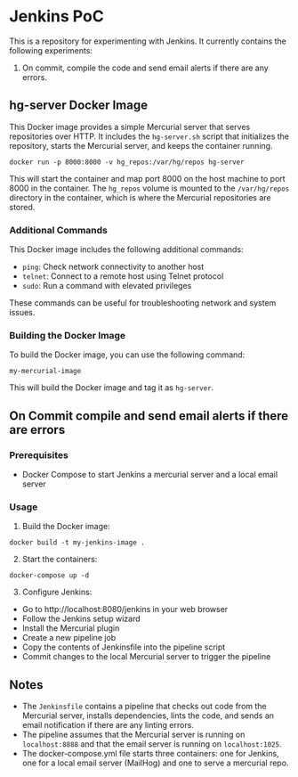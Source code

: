 # Jenkins PoC
This is a repository for experimenting with Jenkins. It currently contains the following experiments:

1. On commit, compile the code and send email alerts if there are any errors.

## hg-server Docker Image

This Docker image provides a simple Mercurial server that serves repositories over HTTP. It includes the `hg-server.sh` script that initializes the repository, starts the Mercurial server, and keeps the container running.

```
docker run -p 8000:8000 -v hg_repos:/var/hg/repos hg-server
```

This will start the container and map port 8000 on the host machine to port 8000 in the container. The `hg_repos` volume is mounted to the `/var/hg/repos` directory in the container, which is where the Mercurial repositories are stored.

### Additional Commands
This Docker image includes the following additional commands:

* `ping`: Check network connectivity to another host
* `telnet`: Connect to a remote host using Telnet protocol
* `sudo`: Run a command with elevated privileges
  
These commands can be useful for troubleshooting network and system issues.

### Building the Docker Image
To build the Docker image, you can use the following command:

```
my-mercurial-image
```

This will build the Docker image and tag it as `hg-server`.

## On Commit compile and send email alerts if there are errors
### Prerequisites
* Docker Compose to start Jenkins a mercurial server and a local email server
### Usage
1. Build the Docker image:
```
docker build -t my-jenkins-image .
```
2. Start the containers:
```
docker-compose up -d
```
3. Configure Jenkins:

* Go to http://localhost:8080/jenkins in your web browser
* Follow the Jenkins setup wizard
* Install the Mercurial plugin
* Create a new pipeline job
* Copy the contents of Jenkinsfile into the pipeline script
* Commit changes to the local Mercurial server to trigger the pipeline

## Notes
* The `Jenkinsfile` contains a pipeline that checks out code from the Mercurial server, installs dependencies, lints the code, and sends an email notification if there are any linting errors.
* The pipeline assumes that the Mercurial server is running on `localhost:8888` and that the email server is running on `localhost:1025`.
* The docker-compose.yml file starts three containers: one for Jenkins, one for a local email server (MailHog) and one to serve a mercurial repo.